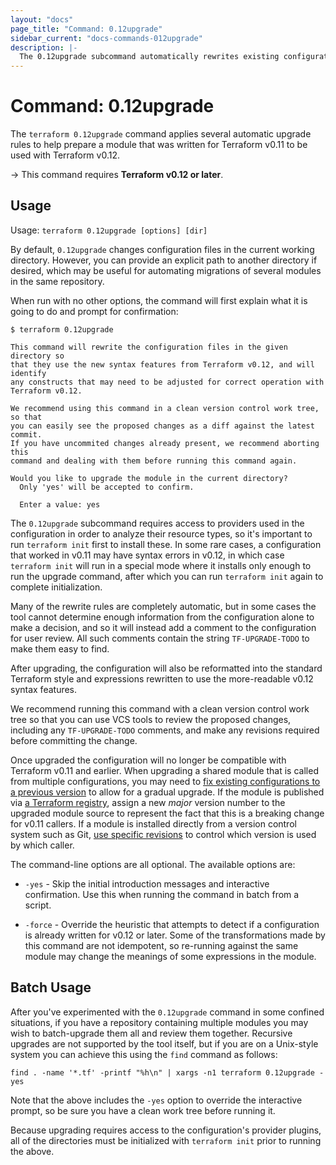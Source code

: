 ```yaml
---
layout: "docs"
page_title: "Command: 0.12upgrade"
sidebar_current: "docs-commands-012upgrade"
description: |-
  The 0.12upgrade subcommand automatically rewrites existing configurations for Terraform 0.12 compatibility.
---
```


# Command: 0.12upgrade

The `terraform 0.12upgrade` command applies several automatic upgrade rules to
help prepare a module that was written for Terraform v0.11 to be used
with Terraform v0.12.

-> This command requires **Terraform v0.12 or later**.

## Usage

Usage: `terraform 0.12upgrade [options] [dir]`

By default, `0.12upgrade` changes configuration files in the current working
directory. However, you can provide an explicit path to another directory if
desired, which may be useful for automating migrations of several modules in
the same repository.

When run with no other options, the command will first explain what it is
going to do and prompt for confirmation:

```
$ terraform 0.12upgrade

This command will rewrite the configuration files in the given directory so
that they use the new syntax features from Terraform v0.12, and will identify
any constructs that may need to be adjusted for correct operation with
Terraform v0.12.

We recommend using this command in a clean version control work tree, so that
you can easily see the proposed changes as a diff against the latest commit.
If you have uncommited changes already present, we recommend aborting this
command and dealing with them before running this command again.

Would you like to upgrade the module in the current directory?
  Only 'yes' will be accepted to confirm.

  Enter a value: yes
```

The `0.12upgrade` subcommand requires access to providers used in the
configuration in order to analyze their resource types, so it's important to
run `terraform init` first to install these. In some rare cases, a configuration
that worked in v0.11 may have syntax errors in v0.12, in which case
`terraform init` will run in a special mode where it installs only enough to
run the upgrade command, after which you can run `terraform init` again to
complete initialization.

Many of the rewrite rules are completely automatic, but in some cases the
tool cannot determine enough information from the configuration alone to make
a decision, and so it will instead add a comment to the configuration for
user review. All such comments contain the string `TF-UPGRADE-TODO` to make
them easy to find.

After upgrading, the configuration will also be reformatted into the standard
Terraform style and expressions rewritten to use the more-readable v0.12 syntax
features.

We recommend running this command with a clean version control work tree so
that you can use VCS tools to review the proposed changes, including any
`TF-UPGRADE-TODO` comments, and make any revisions required before committing
the change.

Once upgraded the configuration will no longer be compatible with Terraform
v0.11 and earlier. When upgrading a shared module that is called from multiple
configurations, you may need to
[fix existing configurations to a previous version](/docs/configuration/modules.html#module-versions)
to allow for a gradual upgrade. If the module is published via
[a Terraform registry](/docs/registry/), assign a new _major_ version number
to the upgraded module source to represent the fact that this is a breaking
change for v0.11 callers. If a module is installed directly from a version
control system such as Git,
[use specific revisions](https://www.terraform.io/docs/modules/sources.html#selecting-a-revision)
to control which version is used by which caller.

The command-line options are all optional. The available options are:

* `-yes` - Skip the initial introduction messages and interactive confirmation.
  Use this when running the command in batch from a script.

* `-force` - Override the heuristic that attempts to detect if a configuration
  is already written for v0.12 or later. Some of the transformations made by
  this command are not idempotent, so re-running against the same module may
  change the meanings of some expressions in the module.

## Batch Usage

After you've experimented with the `0.12upgrade` command in some confined
situations, if you have a repository containing multiple modules you may
wish to batch-upgrade them all and review them together. Recursive upgrades
are not supported by the tool itself, but if you are on a Unix-style system
you can achieve this using the `find` command as follows:

```
find . -name '*.tf' -printf "%h\n" | xargs -n1 terraform 0.12upgrade -yes
```

Note that the above includes the `-yes` option to override the interactive
prompt, so be sure you have a clean work tree before running it.

Because upgrading requires access to the configuration's provider plugins,
all of the directories must be initialized with `terraform init` prior to
running the above.
